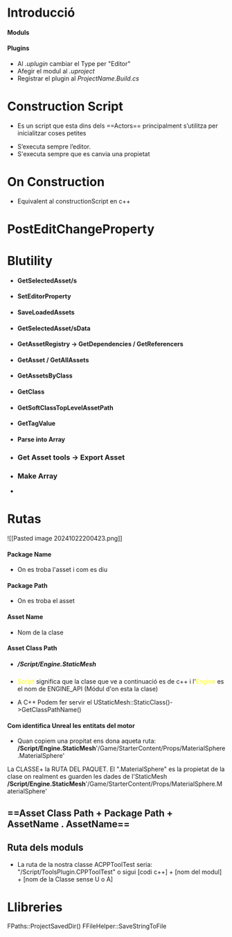 # Introducció

#### Moduls
#### Plugins
 - Al *.uplugin* cambiar el Type per "Editor"
 - Afegir el modul al *.uproject*
 - Registrar el plugin al *ProjectName.Build.cs*
# Construction Script

- Es un script que esta dins dels ==Actors== principalment s’utilitza per inicialitzar coses petites
* S’executa sempre l’editor. 
* S'executa sempre que es canvia una propietat
# On Construction

- Equivalent al constructionScript en c++
# PostEditChangeProperty

# Blutility
- #### GetSelectedAsset/s
- #### SetEditorProperty
- #### SaveLoadedAssets
- #### GetSelectedAsset/sData
- #### GetAssetRegistry -> GetDependencies / GetReferencers
- #### GetAsset / GetAllAssets
- #### GetAssetsByClass
- #### GetClass
- #### GetSoftClassTopLevelAssetPath
- #### GetTagValue
- #### Parse into Array
- ### Get Asset tools -> Export Asset
- ### Make Array
- 

# Rutas
![[Pasted image 20241022200423.png]]
#### Package Name
* On es troba l'asset i com es diu
#### Package Path
* On es troba el asset
#### Asset Name
- Nom de la clase
#### Asset Class Path
- ##### **/Script/Engine.StaticMesh**
- <span style="color:rgb(255, 255, 0)">Script</span> significa que la clase que ve a continuació es de c++ i l'<span style="color:rgb(255, 255, 0)">Engine</span> es el nom de ENGINE_API (Módul d'on esta la clase)

- A C++ Podem fer servir el UStaticMesh::StaticClass()->GetClassPathName()
#### Com identifica Unreal les entitats del motor
* Quan copiem una propitat ens dona aqueta ruta: **/Script/Engine.StaticMesh**'/Game/StarterContent/Props/MaterialSphere.MaterialSphere'

La CLASSE+ la RUTA DEL PAQUET. El ".MaterialSphere" es la propietat de la clase on realment es guarden les dades de l'StaticMesh
**/Script/Engine.StaticMesh**'/Game/StarterContent/Props/MaterialSphere.MaterialSphere'

## ==Asset Class Path + Package Path + AssetName . AssetName==

## Ruta dels moduls
* La ruta de la nostra classe ACPPToolTest seria: "/Script/ToolsPlugin.CPPToolTest" o sigui \[codi c++\] + \[nom del modul\] + \[nom de la Classe sense U o A\]

# Llibreries
FPaths::ProjectSavedDir()
FFileHelper::SaveStringToFile
 